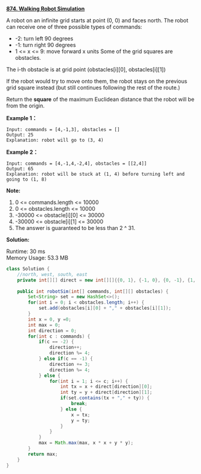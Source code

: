 **[874. Walking Robot Simulation](https://leetcode.com/problems/walking-robot-simulation/)**

A robot on an infinite grid starts at point (0, 0) and faces north.  The robot can receive one of three possible types of commands:

* -2: turn left 90 degrees
* -1: turn right 90 degrees
* 1 <= x <= 9: move forward x units
Some of the grid squares are obstacles. 

The i-th obstacle is at grid point (obstacles[i][0], obstacles[i][1])

If the robot would try to move onto them, the robot stays on the previous grid square instead (but still continues following the rest of the route.)

Return the **square** of the maximum Euclidean distance that the robot will be from the origin.

**Example 1：**

```
Input: commands = [4,-1,3], obstacles = []
Output: 25
Explanation: robot will go to (3, 4)
```

**Example 2：**

```
Input: commands = [4,-1,4,-2,4], obstacles = [[2,4]]
Output: 65
Explanation: robot will be stuck at (1, 4) before turning left and going to (1, 8)
```

**Note:**

1. 0 <= commands.length <= 10000
2. 0 <= obstacles.length <= 10000
3. -30000 <= obstacle[i][0] <= 30000
4. -30000 <= obstacle[i][1] <= 30000
5. The answer is guaranteed to be less than 2 ^ 31.



**Solution:**

Runtime: 30 ms<br/>
Memory Usage: 53.3 MB

```java
class Solution {
    //north, west, south, east
    private int[][] direct = new int[][]{{0, 1}, {-1, 0}, {0, -1}, {1, 0}};
    
    public int robotSim(int[] commands, int[][] obstacles) {
        Set<String> set = new HashSet<>();
        for(int i = 0; i < obstacles.length; i++) {
            set.add(obstacles[i][0] + "," + obstacles[i][1]);
        }
        int x = 0, y =0;
        int max = 0;
        int direction = 0;
        for(int c : commands) {
            if(c == -2) {
                direction++;
                direction %= 4;                    
            } else if(c == -1) {
                direction += 3;
                direction %= 4;
            } else {
                for(int i = 1; i <= c; i++) {
                    int tx = x + direct[direction][0];
                    int ty = y + direct[direction][1];
                    if(set.contains(tx + "," + ty)) {
                        break;
                    } else {
                        x = tx;
                        y = ty;
                    }
                }
            }
            max = Math.max(max, x * x + y * y);
        }
        return max;
    }
}
```